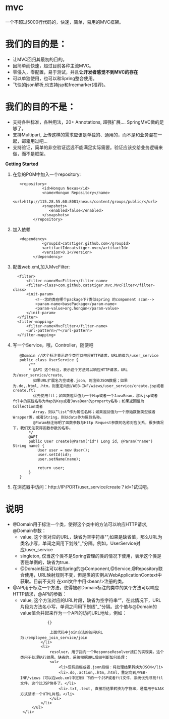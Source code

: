 # mvc
一个不超过5000行代码的，快速，简单，易用的MVC框架。

<h1>我们的目的是：</h1>
    <ul>
        <li>让MVC回归其最初的目的。</li>
        <li>因简单而快速，超过目前各种主流MVC。</li>
        <li>零侵入，零配置，易于测试，并且<b>让开发者感觉不到MVC的存在</b></li>
        <li>可以单独使用，也可以和Spring整合使用。</li>
        <li>飞快的json解析,也支持jsp和freemarker(推荐)。</li>
    </ul>
<h1>我们的目的不是：</h1>
    <ul>
         <li>支持各种标准，各种用法，20+ Annotations, 超强扩展.... SpringMVC做的足够了。</li>
         <li>支持Multipart, 上传这样的需求应该是单独的、通用的，而不是和业务混在一起，邮箱用过吧...</li>
         <li>支持验证，简单的非空验证远远不能满足实际需要。验证应该交给业务逻辑来做，而不是框架。</li>
    </ul>

<strong>Getting Started</strong>

<ol>
   <li>
       在您的POM中加入一个repository:<br>
       
       <repository>
				 <id>Honqun Nexus</id>
				 <name>Honqun Repository</name>
				 <url>http://115.28.55.60:8081/nexus/content/groups/public/</url>
				 <snapshots>
				 	<enabled>false</enabled>
				 </snapshots>
			 </repository>
			
   </li>
   <li>
       加入依赖 <br>
       
       <dependency>
			     <groupId>catstiger.github.com</groupId>
			     <artifactId>catstiger-mvc</artifactId>
			     <version>0.1</version>
			 </dependency>
   </li>
   
   <li>
      配置web.xml,加入MvcFilter:<br>
      
      <filter>
          <filter-name>MvcFilter</filter-name>
          <filter-class>com.github.catstiger.mvc.MvcFilter</filter-class>
          <init-param>
              <!--您的类在哪个package下?类似spring 的component scan-->
              <param-name>basePackage</param-name>
              <param-value>org.honqun</param-value>
          </init-param>
      </filter>
      <filter-mapping>
          <filter-name>MvcFilter</filter-name>
          <url-pattern>/*</url-pattern>
      </filter-mapping>
      
   </li>
   <li>
       写一个Service，哦，Controller，随便吧<br>
       
       @Domain //这个标注表示这个类可以响应HTTP请求，URL前缀为/user_service
       public class UserService {
           /**
           * @API 这个标注，表示这个方法可以响应HTTP请求，URL为/user_service/create,
             如果URL扩展名为空或者.json，则渲染JSON数据；如果为.do,.html,.htm，则重定向到/WEB-INF/wiews/user_service/create.jsp或者create.ftl
             优先使用ftl；如函数返回值为一个Map或者一个JavaBean，那么jsp或者ftl中的属性名称为Map的Key或者JavaBean的property名称；如果返回值为Collection或者
             Array，则以“list”作为属性名称；如果返回值为一个原始数据类型或者Wrapper类，或者String，则以data作为属性名称。
             @Param标注标明了函数参数与Http Request参数的名称对应关系，很多情况下，我们无法获得函数参数的名称。
           */
           @API
           public User create(@Param("id") Long id, @Param("name") String name) {
               User user = new User();
               user.setId(id);
               user.setName(name);
               
               return user;
           }
       }
   </li>
   <li>
       在浏览器中访问：http://IP:PORT/user_service/create？id=1试试吧。
   </li>
</ol>
<h1>说明</h1>
<ul>
     <li>
         @Domain用于标注一个类，使得这个类中的方法可以响应HTTP请求, @Domain参数：
         <ul>
             <li>
                 value, 这个类对应的URL，缺省为空字符串"",如果是缺省值，那么URL为类名小写，单词之间用下划线"_"分隔。例如，UserService对应/user_service
             </li>
             <li>
                 singleton, 仅当这个类不是Spring管理的类的情况下使用，表示这个类是否是单例的，缺省为true.
             </li>
             <li>
                 @Domain标注可以和Spring的@Component,@Service,@Repository联合使用，URL映射规则不变，但是类的实例从WebApplicationContext中获取。目前不支持
                 在xml文件中用&lt;bean/&gt;注册的类。
             </li>
         </ul>
     </li>
     <li>
         @API用于标注一个方法，使得被@Domain标注的类中的某个方法可以响应HTTP请求，@API的参数：
         <ul>
             <li>
                 value, 这个方法对应的URL片段，缺省为空字符串“”，在此情况下，URL片段为方法名小写，单词之间用下划线"_"分隔。这个值与@Domain的value值合并起来作为一个API的访问URL地址，例如：
                 
                {}
                 
                 上面代码中join方法的访问URL为:/employee_join_service/join
             </li>
             <li>
                 resolver，用于指向一个ResponseResolver接口的实现类，这个类用于处理执行结果。缺省的，系统根据URL后缀判断如何处理：
                 <ul>
                     <li>没有后缀或者.json后缀：将处理结果转换为JSON</li>
                     <li>.do,.action,.htm,.html，重定向到/WEB-INF/views（可以在web.xml中定制）下的一个JSP或者ftl文件，系统优先寻找ftl文件，这个比JSP快多了。</li>
                     <li>.txt,.text, 直接将结果转换为字符串，通常用于AJAX方式请求一个HTML片段。</li>
                 </ul>
             </li>
         </ul>
     </li>
</ul>


